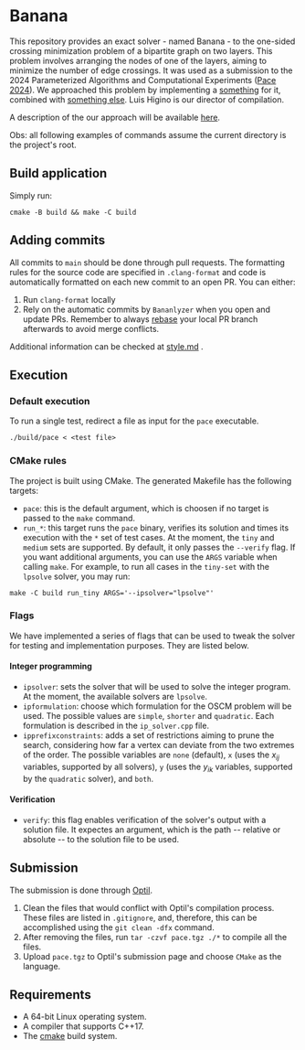 # Banana

This repository provides an exact solver - named Banana - to the one-sided
crossing minimization problem of a bipartite graph on two layers. This problem
involves arranging the nodes of one of the layers, aiming to minimize the
number of edge crossings. It was used as a submission to the 2024 Parameterized
Algorithms and Computational Experiments
([Pace 2024](https://pacechallenge.org/)). We approached this problem by
implementing a [something]() for it, combined with [something else]().
Luis Higino is our director of compilation.

A description of the our approach will be available [here]().

Obs: all following examples of commands assume the current directory is the project's root.

## Build application

Simply run:

``` shell
cmake -B build && make -C build
```

## Adding commits

All commits to `main` should be done through pull requests. The formatting rules for the source code are specified in `.clang-format` and code is automatically formatted on each new commit to an open PR. You can either:

1. Run `clang-format` locally
2. Rely on the automatic commits by `Bananlyzer` when you open and update PRs. Remember to always [rebase](https://git-scm.com/book/en/v2/Git-Branching-Rebasing "Documentation for Git Rebasing") your local PR branch afterwards to avoid merge conflicts.

Additional information can be checked at [style.md](style.md) .

## Execution

### Default execution
To run a single test, redirect a file as input for the `pace` executable.

``` shell
./build/pace < <test file>
```

### CMake rules
The project is built using CMake. The generated Makefile has the following targets:

- `pace`: this is the default argument, which is choosen if no target is passed to the `make` command.
- `run_*`: this target runs the `pace` binary, verifies its solution and times its execution with the `*` set of test cases. At the moment, the `tiny` and `medium` sets are supported. By default, it only passes the `--verify` flag. If you want additional arguments, you can use the `ARGS` variable when calling `make`. For example, to run all cases in the `tiny-set` with the `lpsolve` solver, you may run:

``` shell
make -C build run_tiny ARGS='--ipsolver="lpsolve"'
```

### Flags
We have implemented a series of flags that can be used to tweak the solver
for testing and implementation purposes. They are listed below.

#### Integer programming
- `ipsolver`: sets the solver that will be used to solve the integer program.
  At the moment, the available solvers are `lpsolve`.
- `ipformulation`: choose which formulation for the OSCM problem will be used.
  The possible values are `simple`, `shorter` and `quadratic`. Each formulation
  is described in the `ip_solver.cpp` file.
- `ipprefixconstraints`: adds a set of restrictions aiming to prune the search,
  considering how far a vertex can deviate from the two extremes of the order.
  The possible variables are `none` (default), `x` (uses the $x_{ij}$ variables,
  supported by all solvers), `y` (uses the $y_{ik}$ variables, supported by the
  `quadratic` solver), and `both`.

#### Verification
- `verify`: this flag enables verification of the solver's output with a solution file. It expectes an argument, which is the path -- relative or absolute -- to the solution file to be used.

## Submission

The submission is done through [Optil](https://www.optil.io/).

1. Clean the files that would conflict with Optil's compilation process. These
   files are listed in `.gitignore`, and, therefore, this can be accomplished
   using the `git clean -dfx` command.
2. After removing the files, run `tar -czvf pace.tgz ./*` to compile all the
   files.
3. Upload `pace.tgz` to Optil's submission page and choose `CMake` as the
   language.

## Requirements
- A 64-bit Linux operating system.
- A compiler that supports C++17.
- The [cmake](www.cmake.org) build system.
